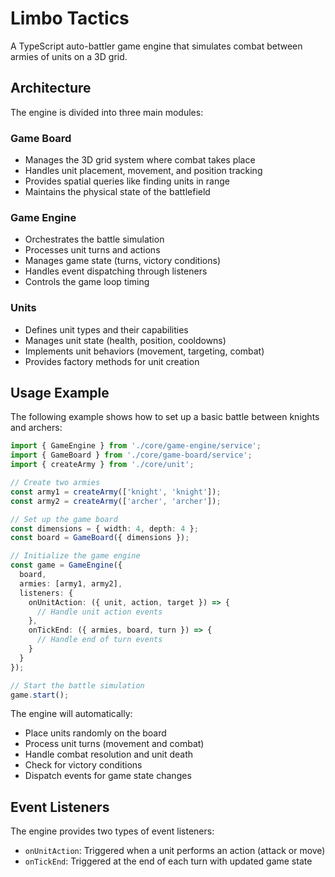 # Limbo Tactics

A TypeScript auto-battler game engine that simulates combat between armies of units on a 3D grid.

## Architecture

The engine is divided into three main modules:

### Game Board
- Manages the 3D grid system where combat takes place
- Handles unit placement, movement, and position tracking
- Provides spatial queries like finding units in range
- Maintains the physical state of the battlefield

### Game Engine
- Orchestrates the battle simulation
- Processes unit turns and actions
- Manages game state (turns, victory conditions)
- Handles event dispatching through listeners
- Controls the game loop timing

### Units
- Defines unit types and their capabilities
- Manages unit state (health, position, cooldowns)
- Implements unit behaviors (movement, targeting, combat)
- Provides factory methods for unit creation

## Usage Example

The following example shows how to set up a basic battle between knights and archers:

```typescript
import { GameEngine } from './core/game-engine/service';
import { GameBoard } from './core/game-board/service';
import { createArmy } from './core/unit';

// Create two armies
const army1 = createArmy(['knight', 'knight']);
const army2 = createArmy(['archer', 'archer']);

// Set up the game board
const dimensions = { width: 4, depth: 4 };
const board = GameBoard({ dimensions });

// Initialize the game engine
const game = GameEngine({
  board,
  armies: [army1, army2],
  listeners: {
    onUnitAction: ({ unit, action, target }) => {
      // Handle unit action events
    },
    onTickEnd: ({ armies, board, turn }) => {
      // Handle end of turn events
    }
  }
});

// Start the battle simulation
game.start();
```

The engine will automatically:
- Place units randomly on the board
- Process unit turns (movement and combat)
- Handle combat resolution and unit death
- Check for victory conditions
- Dispatch events for game state changes

## Event Listeners

The engine provides two types of event listeners:

- `onUnitAction`: Triggered when a unit performs an action (attack or move)
- `onTickEnd`: Triggered at the end of each turn with updated game state 